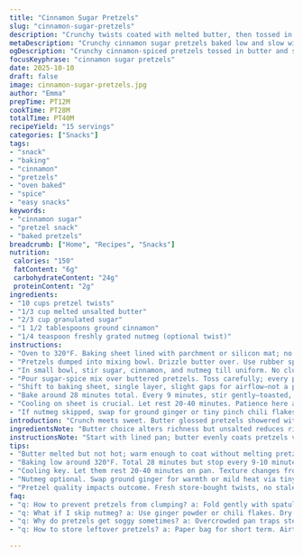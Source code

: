 ```yaml
---
title: "Cinnamon Sugar Pretzels"
slug: "cinnamon-sugar-pretzels"
description: "Crunchy twists coated with melted butter, then tossed in a warm cinnamon sugar blend. Baked low and slow for a toasty finish. Sweet, buttery, slightly caramelized edges. A snack with texture contrast and inviting aroma. Changes from buttery soft to crisp happen visibly. Uses butter for richness but oil can substitute. Sugar amounts adjusted for balance. Baking time varies; must watch for dryness. Stirring prevents clumps, ensures even coating. Perfect for hands-on bakers who trust feel and sight over timers. A versatile snack. Great for last-minute parties or whenever cravings hit. Can spike with nutmeg or cayenne for unexpected punch. Past tries taught me to never skip the stirring during bake — uneven cooking is the enemy."
metaDescription: "Crunchy cinnamon sugar pretzels baked low and slow with butter glaze and warm spices. Watch for dry, matte sugar crust and gentle snap edges in about 40 minutes."
ogDescription: "Crunchy cinnamon-spiced pretzels tossed in butter and sugar mix. Stir every 9 minutes. Cool fully for crisp edges and soft centers. Spice swaps work here."
focusKeyphrase: "cinnamon sugar pretzels"
date: 2025-10-10
draft: false
image: cinnamon-sugar-pretzels.jpg
author: "Emma"
prepTime: PT12M
cookTime: PT28M
totalTime: PT40M
recipeYield: "15 servings"
categories: ["Snacks"]
tags:
- "snack"
- "baking"
- "cinnamon"
- "pretzels"
- "oven baked"
- "spice"
- "easy snacks"
keywords:
- "cinnamon sugar"
- "pretzel snack"
- "baked pretzels"
breadcrumb: ["Home", "Recipes", "Snacks"]
nutrition: 
 calories: "150"
 fatContent: "6g"
 carbohydrateContent: "24g"
 proteinContent: "2g"
ingredients:
- "10 cups pretzel twists"
- "1/3 cup melted unsalted butter"
- "2/3 cup granulated sugar"
- "1 1/2 tablespoons ground cinnamon"
- "1/4 teaspoon freshly grated nutmeg (optional twist)"
instructions:
- "Oven to 320°F. Baking sheet lined with parchment or silicon mat; no oil slicks allowed. Set aside."
- "Pretzels dumped into mixing bowl. Drizzle butter over. Use rubber spatula to fold gently but thoroughly. Don’t rush or break twists; aim for even glaze, shiny with butter sheen."
- "In small bowl, stir sugar, cinnamon, and nutmeg till uniform. No clumps, spiced aroma hits nose."
- "Pour sugar-spice mix over buttered pretzels. Toss carefully; every piece needs coating but not clumped sugar pockets. Patchy sweetness is a rookie mistake."
- "Shift to baking sheet, single layer, slight gaps for airflow—not a pile. Crowding equals soggy spots."
- "Bake around 28 minutes total. Every 9 minutes, stir gently—toasted, crackly sounds rise. Watch for dry matte surface—no slick shine remains. Butter absorbs, sugar crystallizes nicely."
- "Cooling on sheet is crucial. Let rest 20-40 minutes. Patience here avoids gumminess. Texture shifts from pliable to crisp. Wiggle test: edges snap, centers firm but inviting."
- "If nutmeg skipped, swap for ground ginger or tiny pinch chili flakes—play with warm spice contrasts for flair."
introduction: "Crunch meets sweet. Butter glossed pretzels showered with sugary cinnamon warmth. Simple snacks rarely land right without subtle finesse; I’ve learned tweak times, adjust sugar so edges caramelize, not burn. Butter isn’t just flavor—it helps sugar stick and toast evenly during low baking. Pioneer tweaked cinnamon and sugar ratios each bake till bite balanced. Stirring every chunk prevents spots stuck under butter pools. Wait for cooling, crucial step, patience pays in crunch snap. Visual cues guide journey: from glossy sheen to dry, dusty sugar coat, smelling deep warm sugar candy. Replace nutmeg or add heat. The result? Snack time anyone craves but rarely nails without care. Finally, a humble pretzel transformed, almost effortless. But not for the distracted cook—attention makes difference."
ingredientsNote: "Butter choice alters richness but unsalted reduces risk of oversalty bites; melted state critical for even coating, slightly cooled ensures no pretzel sogginess. Granulated sugar preferred for crunch—powder sugar clumps. Cinnamon fresh ground or high quality offers true bite—old cinnamon dulls flavor and aroma. Nutmeg optional but raises warmth layer, swap for ginger or chili flakes for twist—spices must be dry—wet spices add moisture, ruin crisp finish. Pretzels: store-bought twists ideal; no stale or broken pieces—fragile bits overcook or burn. Parchment or silicone mats prevent sticking and promote crisping bottom crust. Avoid greasing baking sheets to keep pretzel dryness intact. When in doubt, smaller batches bake more predictably, stir more often. Prep time hands-on but keeps kitchen tidy. Overbaking turns brittle; underbaking soggy, learn look, feel cues."
instructionsNote: "Start with lined pan; butter evenly coats pretzels via gentle toss, not aggressive stirring that crumbles twists. Sugar mix must be fully blended before tumbling over pretzels—clumps ruin texture. Tossing steps critical—use rubber spatula or wooden spoon; metal spoons risk breakage. Arrange in single layer—overcrowding traps steam; dries uneven. Bake on low temp builds caramel flavor slowly but accurately; higher temps risk quick burns and uncoated patches indicating sugar melted into butter pools. Stirring every 9 minutes lets air currents hit all surfaces, prevents clumping, breaks stuck pats. Watch dynamic change: glistening butter dryness, sugar grain texture visible. Remove when dry to touch, no stickiness evident. Cooling phase allows sugar to crystallize, texture locking. Nose and surface appearance your best timer. Final check: edges snap with gentle bite, centers hold slight give. If gummy—bake longer but watch sharp—too dry is easy fix with spray of melted butter and quick heat blast."
tips:
- "Butter melted but not hot; warm enough to coat without melting pretzels soggy. Use rubber spatula for gentle folding; no breaks, no cracks. Even glaze matters. Stir sugar, cinnamon, nutmeg till powder uniform—clumps wreck texture; toss sugar mix over buttered pretzels carefully. Avoid sugar piles, patchy coats mean uneven baking."
- "Baking low around 320°F. Total 28 minutes but stop every 9-10 minutes; stir gently. Hear soft crackling sounds? Good sign; sugar caramelizing. Avoid crowds on baking sheet; single layer with gaps. Parchment or silicone mat prevents sticking, crisp bottoms. No oil slicks or greasing on pan, keeps bottom crunchy, dry texture."
- "Cooling key. Let them rest 20-40 minutes on pan. Texture changes from flexible to crisp. Wiggle test—edges snap, centers hold slight give. Too soon? Gummy middle. Longer baking? Risk dry, brittle bites. If unsure, quick butter spray plus heat blast fixes too dry."
- "Nutmeg optional. Swap ground ginger for warmth or mild heat via tiny chili flakes. Spices dry, no wet stuff—wet spices bring moisture, sogginess, ruin crisp finish. Spice ratios adjust taste balance; past batches tested tweaks for right bite without overpower."
- "Pretzel quality impacts outcome. Fresh store-bought twists, no stale or broken bits. Fragile pieces burn, overcook fast. Smaller batches easier for even baking, better stirring control. Watch sugar shine fade to dry grainy coat; visual cue beats timers sometimes. Real-time feel and sight essential throughout."
faq:
- "q: How to prevent pretzels from clumping? a: Fold gently with spatula. Toss sugar mix evenly. No piles. Stir every few minutes. Even coating stops sticky spots. Avoid metal spoons; break twists."
- "q: What if I skip nutmeg? a: Use ginger powder or chili flakes. Dry spices only. Adds warm or spicy notes. Wet spices wreck crispness. Easy swap, changes flavor punch without altering method."
- "q: Why do pretzels get soggy sometimes? a: Overcrowded pan traps steam. No airflow. Baking sheet must hold single layer. Butter pools under pretzels cause squishy spots too. Stirring breaks sugar clumps, spreads heat."
- "q: How to store leftover pretzels? a: Paper bag for short term. Airtight container risks moisture, softening. Reheat in oven brief 5 min to crisp. Avoid fridge storage—moisture kills crunch fast. Room temp best, quick snack later."

---
```

